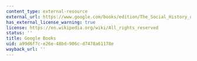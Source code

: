 ```yaml
---
content_type: external-resource
external_url: https://www.google.com/books/edition/The_Social_History_of_the_Machine_Gun/Rra0AAVCAesC?hl=en&gbpv=1
has_external_license_warning: true
license: https://en.wikipedia.org/wiki/All_rights_reserved
status: ''
title: Google Books
uid: a99d6f7c-e26e-48bd-906c-d7478a61178e
wayback_url: ''
---
```

